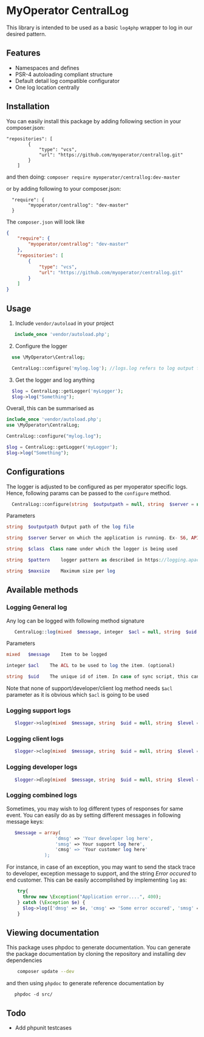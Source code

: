 # MyOperator CentralLog

This library is intended to be used as a basic `log4php` wrapper to log in our desired pattern.

## Features

* Namespaces and defines
* PSR-4 autoloading compliant structure
* Default detail log compatible configurator
* One log location centrally

## Installation
You can easily install this package by adding following section in your composer.json:

```
"repositories": [
        {
            "type": "vcs",
            "url": "https://github.com/myoperator/centrallog.git"
        }
    ]
```
and then doing: `composer require myoperator/centrallog:dev-master`

or by adding following to your composer.json:

```
  "require": {
        "myoperator/centrallog": "dev-master"
  }
```

The `composer.json` will look like

```json
{
    "require": {
        "myoperator/centrallog": "dev-master"
    },
    "repositories": [
        {
            "type": "vcs",
            "url": "https://github.com/myoperator/centrallog.git"
        }
    ]
}
```

## Usage

1. Include `vendor/autoload` in your project
```php
   include_once 'vendor/autoload.php';
```

2. Configure the logger

```php
  use \MyOperator\Centrallog;

  CentralLog::configure('mylog.log'); //logs.log refers to log output file
```

3. Get the logger and log anything
```php
  $log = CentralLog::getLogger('myLogger');
  $log->log("Something");
```

Overall, this can be summarised as 

```php
include_once 'vendor/autoload.php';
use \MyOperator\CentralLog;

CentralLog::configure("mylog.log");

$log = CentralLog::getLogger('myLogger');
$log->log("Something");
```

## Configurations

The logger is adjusted to be configured as per myoperator specific logs. Hence, following params can be passed to the `configure` method.

```php
  CentralLog::configure(string  $outputpath = null, string  $server = null, string|\MyOperator\class  $class = null, string  $pattern = null, string  $maxsize = null)
```
Parameters

```php
string	$outputpath	Output path of the log file

string	$server	Server on which the application is running. Ex- S6, API01

string	$class	Class name under which the logger is being used

string	$pattern	logger pattern as described in https://logging.apache.org/log4php/docs/layouts/pattern.html

string	$maxsize	Maximum size per log
```

## Available methods

### Logging General log

Any log can be logged with following method signature

```php
   CentralLog::log(mixed  $message, integer  $acl = null, string  $uid = null) 
```

Parameters
```php
mixed	$message	Item to be logged

integer	$acl	The ACL to be used to log the item. (optional)

string	$uid	The unique id of item. In case of sync script, this can be engine uid. (optional). Can be one of [1,2,4]
```

Note that none of support/developer/client log method needs `$acl` parameter as it is obvious which `$acl` is going to be used
### Logging support logs
```php
   $logger->slog(mixed  $message, string  $uid = null, string  $level = null)
```

### Logging client logs
```php
   $logger->clog(mixed  $message, string  $uid = null, string  $level = null)
```

### Logging developer logs
```php
   $logger->dlog(mixed  $message, string  $uid = null, string  $level = null);
```

### Logging combined logs

Sometimes, you may wish to log different types of responses for same event. You can easily do as by setting different messages in following message keys:

```php
   $message = array(
                  'dmsg' => 'Your developer log here', 
                  'smsg' => Your support log here', 
                  'cmsg' => 'Your customer log here'
              );
```

For instance, in case of an exception, you may want to send the stack trace to developer, exception message to support, and the string *Error occured* to end customer. This can be easily accomplished by implementing `log` as:


```php
    try{
      throw new \Exception("Application error....", 400);
    } catch (\Exception $e) {
      $log->log(['dmsg' => $e, 'cmsg' => 'Some error occured', 'smsg' => $e->getMessage()]);
    }
```

## Viewing documentation

This package uses phpdoc to generate documentation. You can generate the package documentation by cloning the repository and installing dev dependencies

```sh
    composer update --dev
```

and then using `phpdoc` to generate reference documentation by

```
   phpdoc -d src/
```


## Todo
* Add phpunit testcases
